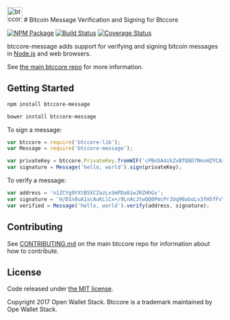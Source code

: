 <img src="http://btccore.io/css/images/module-message.png" alt="btccore message" height="35">
# Bitcoin Message Verification and Signing for Btccore


[![NPM Package](https://img.shields.io/npm/v/btccore-message.svg?style=flat-square)](https://www.npmjs.org/package/btccore-message)
[![Build Status](https://img.shields.io/travis/owstack/btccore-message.svg?branch=master&style=flat-square)](https://travis-ci.org/owstack/btccore-message)
[![Coverage Status](https://img.shields.io/coveralls/owstack/btccore-message.svg?style=flat-square)](https://coveralls.io/r/owstack/btccore-message?branch=master)

btccore-message adds support for verifying and signing bitcoin messages in [Node.js](http://nodejs.org/) and web browsers.

See [the main btccore repo](https://github.com/owstack/btccore) for more information.

## Getting Started

```sh
npm install btccore-message
```

```sh
bower install btccore-message
```

To sign a message:

```javascript
var btccore = require('btccore-lib');
var Message = require('btccore-message');

var privateKey = btccore.PrivateKey.fromWIF('cPBn5A4ikZvBTQ8D7NnvHZYCAxzDZ5Z2TSGW2LkyPiLxqYaJPBW4');
var signature = Message('hello, world').sign(privateKey);
```

To verify a message:

```javascript
var address = 'n1ZCYg9YXtB5XCZazLxSmPDa8iwJRZHhGx';
var signature = 'H/DIn8uA1scAuKLlCx+/9LnAcJtwQQ0PmcPrJUq90aboLv3fH5fFvY+vmbfOSFEtGarznYli6ShPr9RXwY9UrIY=';
var verified = Message('hello, world').verify(address, signature);
```

## Contributing

See [CONTRIBUTING.md](https://github.com/owstack/btccore/blob/master/CONTRIBUTING.md) on the main btccore repo for information about how to contribute.

## License

Code released under [the MIT license](https://github.com/owstack/btccore/blob/master/LICENSE).

Copyright 2017 Open Wallet Stack. Btccore is a trademark maintained by Ope Wallet Stack.

